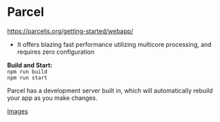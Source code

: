 Parcel
======
https://parceljs.org/getting-started/webapp/

* It offers blazing fast performance utilizing multicore processing, and requires zero configuration

**Build and Start:**  
`npm run build`  
`npm run start`

Parcel has a development server built in, which will automatically rebuild your app as you make changes.

[Images](https://parceljs.org/recipes/image/)